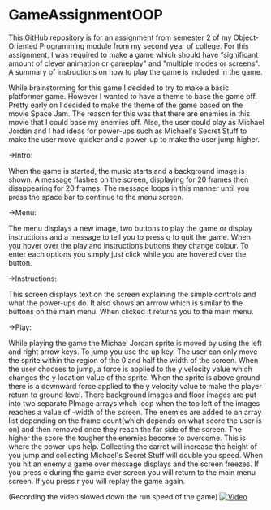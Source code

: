 # GameAssignmentOOP
This GitHub repository is for an assignment from semester 2 of my Object-Oriented Programming module from my second year of college. For this assignment, I was required to make a game which should have “significant amount of clever animation or gameplay" and "multiple modes or screens". A summary of instructions on how to play the game is included in the game.

While brainstorming for this game I decided to try to make a basic platformer game. However I wanted to have a theme to base the game off. Pretty early on I decided to make the theme of the game based on the movie Space Jam. The reason for this was that there are enemies in this movie that I could base my enemies off. Also, the user could play as Michael Jordan and I had ideas for power-ups such as Michael's Secret Stuff to make the user move quicker and a power-up to make the user jump higher.

->Intro:

When the game is started, the music starts and a background image is shown. A message flashes on the screen, displaying for 20 frames then disappearing for 20 frames. The message loops in this manner until you press the space bar to continue to the menu screen.

->Menu:

The menu displays a new image, two buttons to play the game or display instructions and a message to tell you to press q to quit the game. When you hover over the play and instructions buttons they change colour. To enter each options you simply just click while you are hovered over the button.

->Instructions:

This screen displays text on the screen explaining the simple controls and what the power-ups do. It also shows an arrrow which is similar to the buttons on the main menu. When clicked it returns you to the main menu.

->Play:

While playing the game the Michael Jordan sprite is moved by using the left and right arrow keys. To jump you use the up key. The user can only move the sprite within the region of the 0 and half the width of the screen. When the user chooses to jump, a force is applied to the y velocity value which changes the y location value of the sprite. When the sprite is above ground there is a downward force applied to the y velocity value to make the player return to ground level.
There background images and floor images are put into two separate PImage arrays whch loop when the top left of the images reaches a value of -width of the screen.
The enemies are added to an array list depending on the frame count(which depends on what score the user is on) and then removed once they reach the far side of the screen. The higher the score the tougher the enemies become to overcome.
This is where the power-ups help. Collecting the carrot will increase the height of you jump and collecting Michael's Secret Stuff will double you speed.
When you hit an enemy a game over message displays and the screen freezes. If you press e during the game over screen you will return to the main menu screen. If you press r you will replay the game again.

(Recording the video slowed down the run speed of the game)
[![Video](http://img.youtube.com/vi/OXELBLF-kQk/0.jpg)](http://www.youtube.com/watch?v=OXELBLF-kQk&feature=youtu.be)
